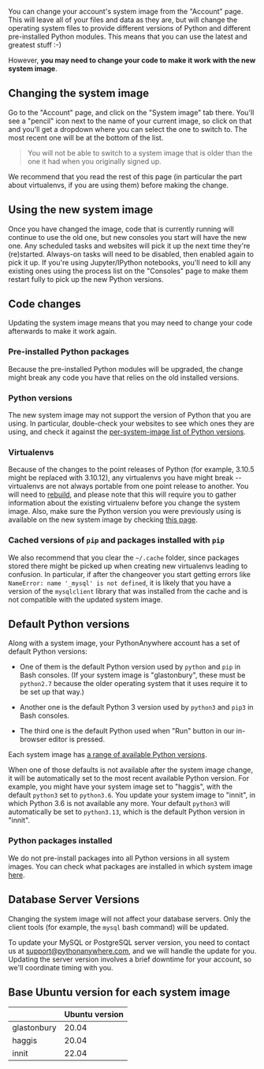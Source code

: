<!--
.. title: Changing your system image
.. slug: ChangingSystemImage
.. date: 2021-02-18 14:35:28 UTC+01:00
.. tags:
.. category:
.. link:
.. description:
.. type: text
-->

You can change your account's system image from the "Account" page. This will
leave all of your files and data as they are, but will change the operating
system files to provide different versions of Python and different pre-installed
Python modules. This means that you can use the latest and greatest stuff :-)

However, **you may need to change your code to make it work with the new
system image**.

## Changing the system image

Go to the "Account" page, and click on the "System image" tab there.  You'll see
a "pencil" icon next to the name of your current image, so click on that and
you'll get a dropdown where you can select the one to switch to. The most
recent one will be at the bottom of the list.

> You will not be able to switch to a system image that is older than the one
> it had when you originally signed up.

We recommend that you read the rest of this page (in particular the part about
virtualenvs, if you are using them) before making the change.

## Using the new system image

Once you have changed the image, code that is currently running will
continue to use the old one, but new consoles you start will
have the new one. Any scheduled tasks and
websites will pick it up the next time they're (re)started. Always-on tasks
will need to be disabled, then enabled again to pick it up.
If you're using Jupyter/IPython notebooks, you'll need to kill
any existing ones using the process list on the "Consoles" page
to make them restart fully to pick up the new Python versions.

## Code changes

Updating the system image means that you may need to change your code afterwards
to make it work again.

### Pre-installed Python packages

Because the pre-installed Python modules will be upgraded,
the change might break any code you have that relies on the old
installed versions.

### Python versions

The new system image may not support the version of Python that you are using.
In particular, double-check your websites to see which ones they are using,
and check it against the [per-system-image list of Python versions](/pages/PythonVersions).

### Virtualenvs

Because of the changes to the point releases of Python
(for example, 3.10.5 might be replaced with 3.10.12), any
virtualenvs you have might break -- virtualenvs are not always
portable from one point release to another. You will need to
[rebuild](/pages/RebuildingVirtualenvs), and please note that this will require
you to gather information about the existing virtualenv before you change
the system image.  Also, make sure the Python
version you were previously using is available on the new system image
by checking [this page](/pages/PythonVersions).

### Cached versions of `pip` and packages installed with `pip`

We also recommend that you clear the `~/.cache` folder, since packages
stored there might be picked up when creating new virtualenvs leading
to confusion.  In particular, if after the changeover you start getting
errors like `NameError: name '_mysql' is not defined`, it is likely that you
have a version of the `mysqlclient` library that was installed from the cache
and is not compatible with the updated system image.

## Default Python versions

Along with a system image, your PythonAnywhere account has a set of
default Python versions:

* One of them is the default Python version used by `python` and
  `pip` in Bash consoles. (If your system image is "glastonbury", these
  must be `python2.7` because the older operating system that it uses
  require it to be set up that way.)

* Another one is the default Python 3 version used by `python3` and
  `pip3` in Bash consoles.

* The third one is the default Python used when "Run" button in our
  in-browser editor is pressed.

Each system image has [a range of available Python versions](/pages/PythonVersions).

When one of those defaults is not available after the system
image change, it will be automatically set to the most recent available
Python version.  For example, you might have your system image set to "haggis", with the default
`python3` set to `python3.6`. You update your system image to
"innit", in which Python 3.6 is not available any more.  Your
default `python3` will automatically be set to `python3.13`, which is the
default Python version in "innit".

### Python packages installed

We do not pre-install packages into all Python versions in all system images.
You can check what packages are installed in which system
image [here](https://www.pythonanywhere.com/batteries_included/).


## Database Server Versions

Changing the system image will not affect your database servers. Only the client
tools (for example, the `mysql` bash command) will be updated.

To update your MySQL or PostgreSQL server version, you need to contact us
at [support@pythonanywhere.com](mailto:support@pythonanywhere.com), and we will handle the update for you. Updating
the server version involves a brief downtime for your account, so we'll coordinate
timing with you.


## Base Ubuntu version for each system image

|             |Ubuntu version|
|-------------|--------------|
| glastonbury | 20.04        |
| haggis      | 20.04        |
| innit       | 22.04        |
